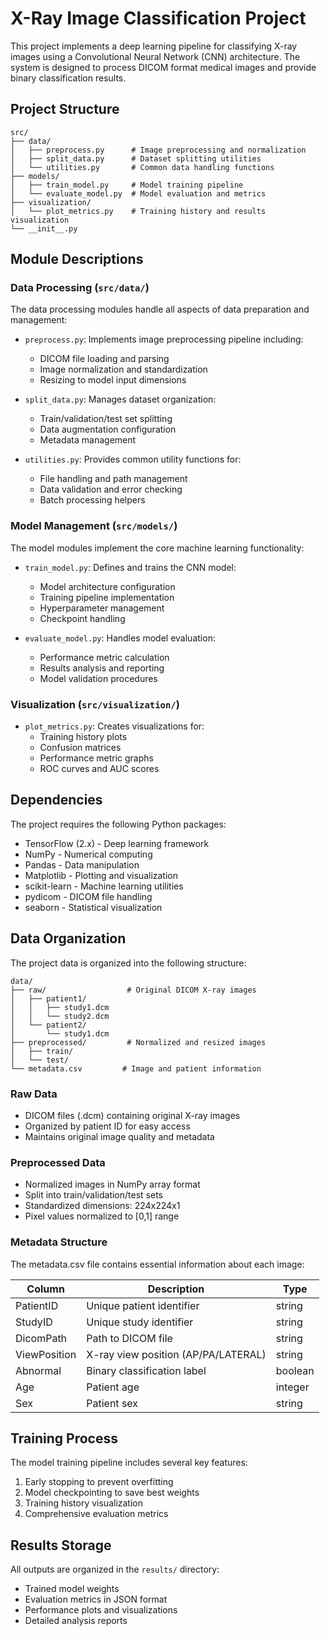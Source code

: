 # X-Ray Image Classification Project

This project implements a deep learning pipeline for classifying X-ray images using a Convolutional Neural Network (CNN) architecture. The system is designed to process DICOM format medical images and provide binary classification results.

## Project Structure

```
src/
├── data/
│   ├── preprocess.py      # Image preprocessing and normalization
│   ├── split_data.py      # Dataset splitting utilities
│   └── utilities.py       # Common data handling functions
├── models/
│   ├── train_model.py     # Model training pipeline
│   └── evaluate_model.py  # Model evaluation and metrics
├── visualization/
│   └── plot_metrics.py    # Training history and results visualization
└── __init__.py
```

## Module Descriptions

### Data Processing (`src/data/`)

The data processing modules handle all aspects of data preparation and management:

- `preprocess.py`: Implements image preprocessing pipeline including:
  - DICOM file loading and parsing
  - Image normalization and standardization
  - Resizing to model input dimensions
  
- `split_data.py`: Manages dataset organization:
  - Train/validation/test set splitting
  - Data augmentation configuration
  - Metadata management

- `utilities.py`: Provides common utility functions for:
  - File handling and path management
  - Data validation and error checking
  - Batch processing helpers

### Model Management (`src/models/`)

The model modules implement the core machine learning functionality:

- `train_model.py`: Defines and trains the CNN model:
  - Model architecture configuration
  - Training pipeline implementation
  - Hyperparameter management
  - Checkpoint handling

- `evaluate_model.py`: Handles model evaluation:
  - Performance metric calculation
  - Results analysis and reporting
  - Model validation procedures

### Visualization (`src/visualization/`)

- `plot_metrics.py`: Creates visualizations for:
  - Training history plots
  - Confusion matrices
  - Performance metric graphs
  - ROC curves and AUC scores

## Dependencies

The project requires the following Python packages:

- TensorFlow (2.x) - Deep learning framework
- NumPy - Numerical computing
- Pandas - Data manipulation
- Matplotlib - Plotting and visualization
- scikit-learn - Machine learning utilities
- pydicom - DICOM file handling
- seaborn - Statistical visualization

## Data Organization

The project data is organized into the following structure:

```
data/
├── raw/                  # Original DICOM X-ray images
│   ├── patient1/
│   │   ├── study1.dcm
│   │   └── study2.dcm
│   └── patient2/
│       └── study1.dcm
├── preprocessed/         # Normalized and resized images
│   ├── train/
│   └── test/
└── metadata.csv         # Image and patient information
```

### Raw Data

- DICOM files (.dcm) containing original X-ray images
- Organized by patient ID for easy access
- Maintains original image quality and metadata

### Preprocessed Data

- Normalized images in NumPy array format
- Split into train/validation/test sets
- Standardized dimensions: 224x224x1
- Pixel values normalized to [0,1] range

### Metadata Structure

The metadata.csv file contains essential information about each image:

| Column        | Description                           | Type    |
|---------------|---------------------------------------|----------|
| PatientID     | Unique patient identifier             | string  |
| StudyID       | Unique study identifier               | string  |
| DicomPath     | Path to DICOM file                    | string  |
| ViewPosition  | X-ray view position (AP/PA/LATERAL)   | string  |
| Abnormal      | Binary classification label           | boolean |
| Age           | Patient age                           | integer |
| Sex           | Patient sex                           | string  |


## Training Process

The model training pipeline includes several key features:

1. Early stopping to prevent overfitting
2. Model checkpointing to save best weights
3. Training history visualization
4. Comprehensive evaluation metrics

## Results Storage

All outputs are organized in the `results/` directory:

- Trained model weights
- Evaluation metrics in JSON format
- Performance plots and visualizations
- Detailed analysis reports